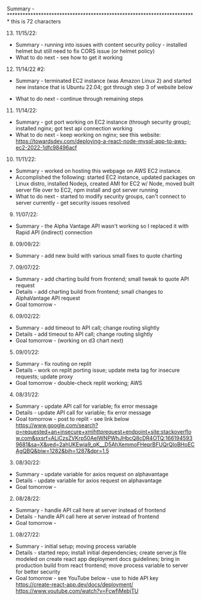 Summary - ************************************************************************ this is 72 characters

13. 11/15/22:
- Summary - running into issues with content security policy - installed helmet but still need to fix CORS issue (or helmet policy)
- What to do next - see how to get it working

12. 11/14/22 #2:
- Summary - terminated EC2 instance (was Amazon Linux 2) and started new instance that is Ubuntu 22.04; got through step 3 of website below

- What to do next - continue through remaining steps

11. 11/14/22:
- Summary - got port working on EC2 instance (through security group); installed nginx; got test api connection working
- What to do next - keep working on nginx; see this website:
 https://towardsdev.com/deploying-a-react-node-mysql-app-to-aws-ec2-2022-1dfc98496acf

10. 11/11/22:
- Summary - worked on hosting this webpage on AWS EC2 instance.
- Accomplished the following: started EC2 instance, updated packages on Linux distro, installed Nodejs, created AMI for EC2 w/ Node, moved built server file over to EC2, npm install and got server running
- What to do next - started to modify security groups, can't connect to server currently - get security issues resolved

9. 11/07/22:
 - Summary - the Alpha Vantage API wasn't working so I replaced it with Rapid API (indirect) connection

8. 09/09/22:
 - Summary - add new build with various small fixes to quote charting

7. 09/07/22:
 - Summary - add charting build from frontend; small tweak to quote API request
 - Details - add charting build from frontend; small changes to AlphaVantage API request
 - Goal tomorrow -

6. 09/02/22:
 - Summary - add timeout to API call; change routing slightly
 - Details - add timeout to API call; change routing slightly
 - Goal tomorrow - (working on d3 chart next)

5. 09/01/22:
 - Summary - fix routing on replit
 - Details - work on replit porting issue; update meta tag for insecure requests; update proxy
 - Goal tomorrow - double-check replit working; AWS

4. 08/31/22:
 - Summary - update API call for variable; fix error message
 - Details - update API call for variable; fix error message
 - Goal tomorrow - post to replit - see link below
 https://www.google.com/search?q=requested+an+insecure+xmlhttprequest+endpoint+site:stackoverflow.com&sxsrf=ALiCzsZVKrp50AeIWNPWhJHbcQ8cDR4OTQ:1661945939681&sa=X&ved=2ahUKEwja9_qK__D5AhXemmoFHeprBFUQrQIoBHoECAgQBQ&biw=1282&bih=1287&dpr=1.5

3. 08/30/22:
 - Summary - update variable for axios request on alphavantage
 - Details - update variable for axios request on alphavantage
 - Goal tomorrow -

2. 08/28/22:
 - Summary - handle API call here at server instead of frontend
 - Details - handle API call here at server instead of frontend
 - Goal tomorrow -

1. 08/27/22:
 - Summary - initial setup; moving process variable
 - Details - started repo; install initial dependencies; create server.js file modeled on create react app deployment docs guidelines; bring in production build from react frontend; move process variable to server for better security
 - Goal tomorrow - see YouTube below - use to hide API key
 https://create-react-app.dev/docs/deployment/
https://www.youtube.com/watch?v=FcwfjMebjTU
